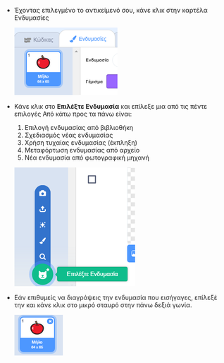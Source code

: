 - Έχοντας επιλεγμένο το αντικείμενό σου, κάνε κλικ στην καρτέλα Ενδυμασίες
    
    ![καρτέλα ενδυμασίες](images/costumes_tab.png)

- Κάνε κλικ στο **Επιλέξτε Ενδυμασία** και επίλεξε μια από τις πέντε επιλογές Από κάτω προς τα πάνω είναι:
    
    1. Επιλογή ενδυμασίας από βιβλιοθήκη
    2. Σχεδιασμός νέας ενδυμασίας
    3. Χρήση τυχαίας ενδυμασίας (έκπληξη)
    4. Μεταφόρτωση ενδυμασίας από αρχείο
    5. Νέα ενδυμασία από φωτογραφική μηχανή
    
    ![επιλογή τοποθεσίας](images/choose_location.png)

- Εάν επιθυμείς να διαγράψεις την ενδυμασία που εισήγαγες, επίλεξέ την και κάνε κλικ στο μικρό σταυρό στην πάνω δεξιά γωνία.
    
    ![διαγραφή ενδυμασίας](images/delete_costume.png)